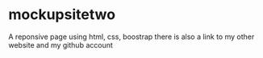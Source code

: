 # mockupsitetwo
A reponsive page using html, css, boostrap
there is also a link to my other website and my github account

